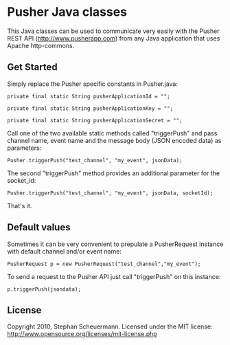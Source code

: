 Pusher Java classes
=========================================

This Java classes can be used to communicate very easily with the Pusher REST API (http://www.pusherapp.com) from any Java application that uses Apache http-commons.

Get Started
-----------
Simply replace the Pusher specific constants in Pusher.java:

	private final static String pusherApplicationId = "";
	
	private final static String pusherApplicationKey = "";
	
	private final static String pusherApplicationSecret = "";
	
Call one of the two available static methods called "triggerPush" and pass channel name, event name and the message body (JSON encoded data) as parameters:
	
	Pusher.triggerPush("test_channel", "my_event", jsonData);
	
The second "triggerPush" method provides an additional parameter for the socket_id:

	Pusher.triggerPush("test_channel", "my_event", jsonData, socketId);
	
That's it.

Default values
--------------
Sometimes it can be very convenient to prepulate a PusherRequest instance with default channel and/or event name:

	PusherRequest p = new PusherRequest("test_channel","my_event");
	
To send a request to the Pusher API just call "triggerPush" on this instance:

	p.triggerPush(jsondata);
	
License
-------
Copyright 2010, Stephan Scheuermann. Licensed under the MIT license: http://www.opensource.org/licenses/mit-license.php